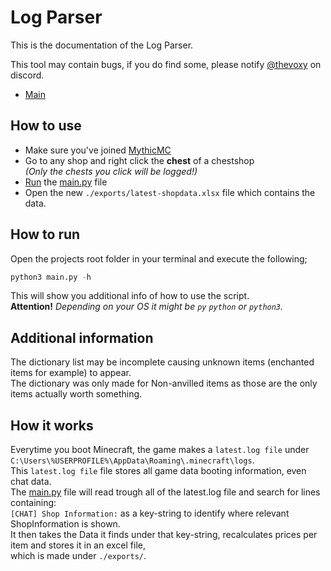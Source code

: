 
# Log Parser

This is the documentation of the Log Parser.

This tool may contain bugs, if you do find some, please notify [@thevoxy](https://discordapp.com/users/967391331553013811) on discord.

- [Main](/README.md)

## How to use 
- Make sure you've joined [MythicMC](https://mythicmc.org)
- Go to any shop and right click the **chest** of a chestshop\
  *(Only the chests you click will be logged!)*
- [Run](#how-to-run) the [main.py](https://github.com/Vox314/MythicMC-Log-Parser/blob/master/main.py) file
- Open the new ``./exports/latest-shopdata.xlsx`` file which contains the data. 

## How to run
Open the projects root folder in your terminal and execute the following;

```py
python3 main.py -h
```

This will show you additional info of how to use the script.\
**Attention!** *Depending on your OS it might be ``py`` ``python`` or ``python3``.*

## Additional information
The dictionary list may be incomplete causing unknown items (enchanted items for example) to appear.\
The dictionary was only made for Non-anvilled items as those are the only items actually worth something.

## How it works
Everytime you boot Minecraft, the game makes a ``latest.log file`` under ``C:\Users\%USERPROFILE%\AppData\Roaming\.minecraft\logs``.\
This ``latest.log file`` file stores all game data booting information, even chat data.\
The [main.py](https://github.com/Vox314/MythicMC-Log-Parser/blob/master/main.py) file will
read trough all of the latest.log file and search for lines containing:\
``[CHAT] Shop Information:`` as a key-string
to identify where relevant ShopInformation is shown.\
It then takes the Data it finds under that key-string, recalculates prices per item and stores it in an
excel file,\
which is made under ``./exports/``.

